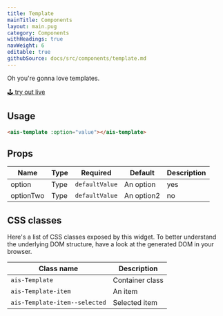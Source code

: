 ```yaml
---
title: Template
mainTitle: Components
layout: main.pug
category: Components
withHeadings: true
navWeight: 6
editable: true
githubSource: docs/src/components/template.md
---
```


Oh you're gonna love templates.

<a class="btn btn-static-theme" href="stories/?selectedKind=Template">🕹 try out live</a>

## Usage

```html
<ais-template :option="value"></ais-template>
```

## Props

Name | Type | Required | Default | Description
---|---|---|---|---
option | Type | `defaultValue` | An option | yes
optionTwo | Type | `defaultValue` | An option2 | no

## CSS classes

Here's a list of CSS classes exposed by this widget. To better understand the underlying
DOM structure, have a look at the generated DOM in your browser.

Class name | Description
---|---
`ais-Template` | Container class
`ais-Template-item` | An item
`ais-Template-item--selected` | Selected item
